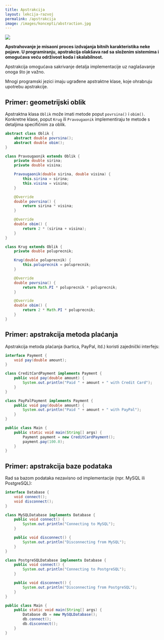 ```yaml
---
title: Apstrakcija
layout: lekcija-razvoj
permalink: /apstrakcija
image: /images/koncepti/abstraction.jpg
---
```


![]({{page.image}})

**Apstrahovanje je misaoni proces izdvajanja bitnih karakteristika neke pojave. U programiranju, apstrakcija olakšava rad sa složenim sistemima i omogućava veću održivost koda i skalabilnost.** 

Apstrakcija omogućava sakrivanje detalja implementacije uz naglašavanje onoga što je važno.

Mnogi programski jezici imaju ugrađene apstraktne klase, koje ohrabruju upotrebu apstrakcije.

## Primer: geometrijski oblik

Apstraktna klasa `Oblik` može imati metode poput `povrsina()` i `obim()`. Konkretne klase, poput `Krug` ili `Pravougaonik` implementiraju te metode s detaljima specifičnim za oblik. 

```java
abstract class Oblik {
    abstract double povrsina();
    abstract double obim();
}

class Pravougaonik extends Oblik {
    private double sirina;
    private double visina;

    Pravougaonik(double sirina, double visina) {
        this.sirina = sirina;
        this.visina = visina;
    }

    @Override
    double povrsina() {
        return sirina * visina;
    }

    @Override
    double obim() {
        return 2 * (sirina + visina);
    }
}

class Krug extends Oblik {
    private double poluprecnik;

    Krug(double poluprecnik) {
        this.poluprecnik = poluprecnik;
    }

    @Override
    double povrsina() {
        return Math.PI * poluprecnik * poluprecnik;
    }

    @Override
    double obim() {
        return 2 * Math.PI * poluprecnik;
    }
}
``` 

## Primer: apstrakcija metoda plaćanja 

Apstrakcija metoda plaćanja (kartica, PayPal, itd.) koristi zajednički interfejs:

```java
interface Payment {
    void pay(double amount);
}

class CreditCardPayment implements Payment {
    public void pay(double amount) {
        System.out.println("Paid " + amount + " with Credit Card");
    }
}

class PayPalPayment implements Payment {
    public void pay(double amount) {
        System.out.println("Paid " + amount + " with PayPal");
    }
}

public class Main {
    public static void main(String[] args) {
        Payment payment = new CreditCardPayment();
        payment.pay(100.0);
    }
}
```

## Primer: apstrakcija baze podataka

Rad sa bazom podataka nezavisno od implementacije (npr. MySQL ili PostgreSQL):

```java
interface Database {
    void connect();
    void disconnect();
}

class MySQLDatabase implements Database {
    public void connect() {
        System.out.println("Connecting to MySQL");
    }

    public void disconnect() {
        System.out.println("Disconnecting from MySQL");
    }
}

class PostgreSQLDatabase implements Database {
    public void connect() {
        System.out.println("Connecting to PostgreSQL");
    }

    public void disconnect() {
        System.out.println("Disconnecting from PostgreSQL");
    }
}

public class Main {
    public static void main(String[] args) {
        Database db = new MySQLDatabase();
        db.connect();
        db.disconnect();
    }
}
```
